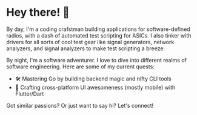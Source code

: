 # Hey there! 👋

By day, I'm a coding crafstman building applications for software-defined radios, with a dash of automated test scripting for ASICs. I also tinker with drivers for all sorts of cool test gear like signal generators, network analyzers, and signal analyzers to make test scripting a breeze.

By night, I'm a software adventurer. I love to dive into different realms of software engineering. Here are some of my current quests:

- 🛠️ Mastering Go by building backend magic and nifty CLI tools
- 🌟 Crafting cross-platform UI awesomeness (mostly mobile) with Flutter/Dart

Got similar passions? Or just want to say hi? Let's connect!
